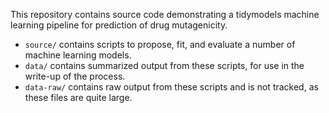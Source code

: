 This repository contains source code demonstrating a tidymodels machine learning pipeline for prediction of drug mutagenicity.

* `source/` contains scripts to propose, fit, and evaluate a number of machine learning models.
* `data/` contains summarized output from these scripts, for use in the write-up of the process.
* `data-raw/` contains raw output from these scripts and is not tracked, as these files are quite large.